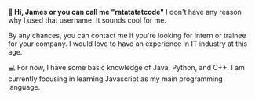 <strong>👋 Hi, James or you can call me "ratatatatcode"</strong>
I don't have any reason why I used that username. It sounds cool for me.

By any chances, you can contact me if you're looking for intern or trainee for your company.
I would love to have an experience in IT industry at this age.

💻 For now, I have some basic knowledge of Java, Python, and C++.
I am currently focusing in learning Javascript as my main programming language.
